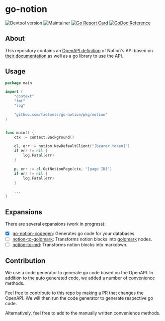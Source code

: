 # go-notion

![Devtool version](https://img.shields.io/badge/Devtool-0.0.27-brightgreen.svg)
![Maintainer](https://img.shields.io/badge/team-firestarters-blue)
[![Go Report Card](https://goreportcard.com/badge/github.com/faetools/go-notion)](https://goreportcard.com/report/github.com/faetools/go-notion)
[![GoDoc Reference](https://img.shields.io/badge/godoc-reference-blue.svg)](https://pkg.go.dev/github.com/faetools/go-notion)

## About

This repository contains an [OpenAPI definition](api/openapi.yaml) of Notion's API based on [their documentation](https://developers.notion.com/) as well as a go library to use the API.

## Usage

```go
package main

import (
	"context"
	"fmt"
	"log"

	"github.com/faetools/go-notion/pkg/notion"
)


func main() {
	ctx := context.Background()

	cl, err := notion.NewDefaultClient("[bearer token]")
	if err != nil {
		log.Fatal(err)
	}

	p, err := cl.GetNotionPage(ctx, "[page ID]")
	if err != nil {
		log.Fatal(err)
	}

	...
}
```

## Expansions

There are several expansions (work in progress):

- [x] [go-notion-codegen](https://github.com/faetools/go-notion-codegen): Generates go code for your databases.
- [ ] [notion-to-goldmark](https://github.com/faetools/notion-to-goldmark): Transforms notion blocks into [goldmark](https://github.com/yuin/goldmark) nodes.
- [ ] [notion-to-md](https://github.com/faetools/notion-to-goldmark): Transforms notion blocks into markdown.

## Contribution

We use a code generator to generate go code based on the OpenAPI. In addition to the auto generated code, we added a number of convenience methods.

Feel free to contribute to this repo by making a PR that changes the OpenAPI. We will then run the code generator to generate respective go code.

Alternatively, feel free to add to the manually written convenience methods.
